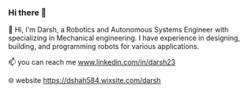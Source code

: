 ### Hi there 👋

<!--
**Darshshah23/Darshshah23** is a ✨ _special_ ✨ repository because its `README.md` (this file) appears on your GitHub profile.

Here are some ideas to get you started:



I’m interested in Robotics, motion planning, control systems, and computer vision.

- 🔭 I’m currently working on ...
- 🌱 I’m currently learning ...
- 👯 I’m looking to collaborate on ...
- 🤔 I’m looking for help with ...
- 💬 Ask me about ...
- 📫 How to reach me: ...
- 😄 Pronouns: ...
- ⚡ Fun fact: ...
-->

👋 Hi, I'm Darsh, a Robotics and Autonomous Systems Engineer with specializing in Mechanical engineering. I have experience in designing, building, and programming robots for various applications. 

📫 you can reach me www.linkedin.com/in/darsh23

🌐 website https://dshah584.wixsite.com/darsh
